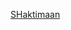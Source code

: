<!DOCTYPE html>
<html lang="en">

<head>
	<meta charset="UTF-8">
	<meta http-equiv="X-UA-Compatible" content="IE=edge">
	<meta name="viewport" content="width=device-width, initial-scale=1.0">
	<title>Rajneesh</title>
</head>

<body>
	<p><a href="shaktimaan.md">SHaktimaan</a></p>
</body>

</html>
